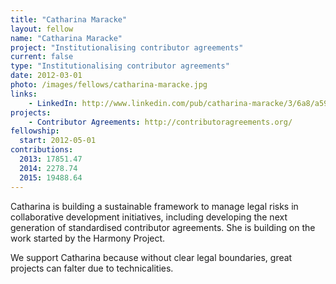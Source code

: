 ```yaml
---
title: "Catharina Maracke"
layout: fellow
name: "Catharina Maracke"
project: "Institutionalising contributor agreements"
current: false
type: "Institutionalising contributor agreements"
date: 2012-03-01
photo: /images/fellows/catharina-maracke.jpg
links:
    - LinkedIn: http://www.linkedin.com/pub/catharina-maracke/3/6a8/a59
projects:
    - Contributor Agreements: http://contributoragreements.org/
fellowship:
  start: 2012-05-01
contributions:
  2013: 17851.47
  2014: 2278.74
  2015: 19488.64
---
```



Catharina is building a sustainable framework to manage legal risks in collaborative development initiatives, including developing the next generation of standardised contributor agreements. She is building on the work started by the Harmony Project.

We support Catharina because without clear legal boundaries, great projects can falter due to technicalities.
